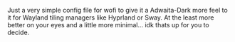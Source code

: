 Just a very simple config file for wofi to give it a Adwaita-Dark more feel to it for Wayland tiling managers like Hyprland or Sway. At the least more better on your eyes and a little more minimal... idk thats up for you to decide. 
